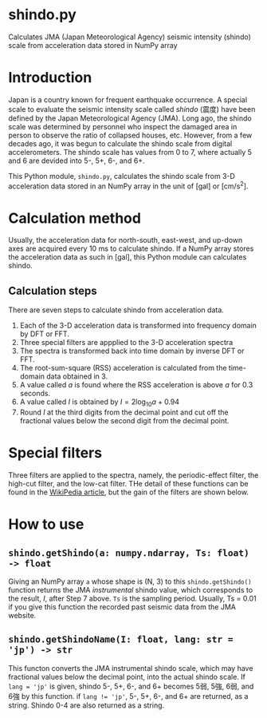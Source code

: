 # shindo.py
Calculates JMA (Japan Meteorological Agency) seismic intensity (shindo) scale from acceleration data stored in NumPy array

# Introduction
Japan is a country known for frequent earthquake occurrence. A special scale to evaluate the seismic intensity scale called *shindo* (震度) have been defined by the Japan Meteorological Agency (JMA).
Long ago, the shindo scale was determined by personnel who inspect the damaged area in person to observe the ratio of collapsed houses, etc.
However, from a few decades ago, it was begun to calculate the shindo scale from digital accelerometers. The shindo scale has values from 0 to 7, where actually 5 and 6 are devided into 5-, 5+, 6-, and 6+.

This Python module, `shindo.py`, calculates the shindo scale from 3-D acceleration data stored in an NumPy array in the unit of [gal] or [cm/s$^2$].

# Calculation method
Usually, the acceleration data for north-south, east-west, and up-down axes are acquired every 10 ms to calculate shindo. If a NumPy array stores the acceleration data as such in [gal], this Python module can calculates shindo.

## Calculation steps
There are seven steps to calculate shindo from acceleration data.

1. Each of the 3-D acceleration data is transformed into frequency domain by DFT or FFT.
2. Three special filters are appplied to the 3-D acceleration spectra
3. The spectra is transformed back into time domain by inverse DFT or FFT.
4. The root-sum-square (RSS) acceleration is calculated from the time-domain data obtained in 3.
5. A value called $a$ is found where the RSS acceleration is above $a$ for 0.3 seconds.
6. A value called $I$ is obtained by $I = 2 \log_{10} a + 0.94$
7. Round $I$ at the third digits from the decimal point and cut off the fractional values below the second digit from the decimal point.

# Special filters
Three filters are applied to the spectra, namely, the periodic-effect filter, the high-cut filter, and the low-cat filter. THe detail of these functions can be found in the [WikiPedia article](https://ja.wikipedia.org/wiki/%E6%B0%97%E8%B1%A1%E5%BA%81%E9%9C%87%E5%BA%A6%E9%9A%8E%E7%B4%9A), but the gain of the filters are shown below.

# How to use
## `shindo.getShindo(a: numpy.ndarray, Ts: float) -> float`
Giving an NumPy array `a` whose shape is (N, 3) to this `shindo.getShindo()` function returns the JMA *instrumental* shindo value, which corresponds to the result, $I$, after Step 7 above. `Ts` is the sampling period. Usually, Ts = 0.01 if you give this function the recorded past seismic data from the JMA website.

## `shindo.getShindoName(I: float, lang: str = 'jp') -> str`
This functon converts the JMA instrumental shindo scale, which may have fractional values below the decimal point, into the actual shindo scale. If `lang = 'jp'` is given, shindo 5-, 5+, 6-, and 6+ becomes 5弱, 5強, 6弱, and 6強 by this function.
if `lang != 'jp'`, 5-, 5+, 6-, and 6+ are returned, as a string. Shindo 0-4 are also returned as a string.
